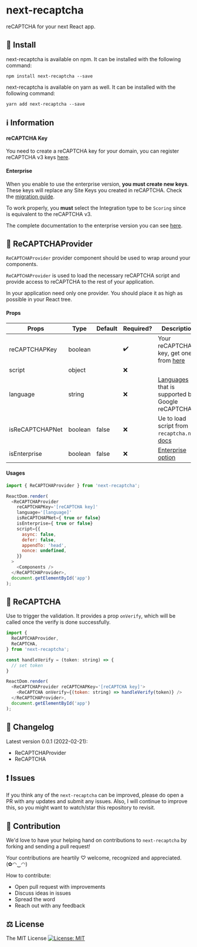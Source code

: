 # next-recaptcha

reCAPTCHA for your next React app.

## 🔧 Install

next-recaptcha is available on npm. It can be installed with the following command:

```
npm install next-recaptcha --save
```

next-recaptcha is available on yarn as well. It can be installed with the following command:

```
yarn add next-recaptcha --save
```

## ℹ️ Information

#### reCAPTCHA Key

You need to create a reCAPTCHA key for your domain, you can register reCAPTCHA v3 keys [here](https://g.co/recaptcha/v3).

#### Enterprise

When you enable to use the enterprise version, **you must create new keys**. These keys will replace any Site Keys you created in reCAPTCHA. Check the [migration guide](https://cloud.google.com/recaptcha-enterprise/docs/migrate-recaptcha).

To work properly, you **must** select the Integration type to be `Scoring` since is equivalent to the reCAPTCHA v3.

The complete documentation to the enterprise version you can see [here](https://cloud.google.com/recaptcha-enterprise/docs/quickstart).

## 📖 ReCAPTCHAProvider

`ReCAPTCHAProvider` provider component should be used to wrap around your components.

`ReCAPTCHAProvider` is used to load the necessary reCAPTCHA script and provide access to reCAPTCHA to the rest of your application.

In your application need only one provider. You should place it as high as possible in your React tree.

#### Props

| **Props** | **Type** | **Default** | **Required?** | **Description** |
| --------- | -------- | ----------- | ------------- | -------- |
| reCAPTCHAPKey | boolean |  | ✔️ | Your reCAPTCHA key, get one from [here](https://www.google.com/recaptcha/about) |
| script | object |  | ❌ |  |
| language | string |  | ❌ | [Languages](https://developers.google.com/recaptcha/docs/language) that is supported by Google reCAPTCHAP. |
| isReCAPTCHAPNet | boolean | false | ❌ | Ue to load script from `recaptcha.net`. [docs](https://developers.google.com/recaptcha/docs/faq#can-i-use-recaptcha-globally) |
| isEnterprise | boolean | false | ❌ | [Enterprise option](#enterprise) |

#### Usages

```javascript
import { ReCAPTCHAProvider } from 'next-recaptcha';

ReactDom.render(
  <ReCAPTCHAProvider
    reCAPTCHAPKey='[reCAPTCHA key]'
    language='[language]'
    isReCAPTCHAPNet={ true or false}
    isEnterprise={ true or false}
    script={{
      async: false,
      defer: false,
      appendTo: 'head',
      nonce: undefined,
    }}
  >
    <Components />
  </ReCAPTCHAProvider>,
  document.getElementById('app')
);
```

## 🎀 ReCAPTCHA

Use to trigger the validation. It provides a prop `onVerify`, which will be called once the verify is done successfully.

```javascript
import {
  ReCAPTCHAProvider,
  ReCAPTCHA,
} from 'next-recaptcha';

const handleVerify = (token: string) => {
  // set token
}

ReactDom.render(
  <ReCAPTCHAProvider reCAPTCHAPKey='[reCAPTCHA key]'>
    <ReCAPTCHA onVerify={(token: string) => handleVerify(token)} />
  </ReCAPTCHAProvider>,
  document.getElementById('app')
);
```

## 📜 Changelog

Latest version 0.0.1 (2022-02-21):

  * ReCAPTCHAProvider
  * ReCAPTCHA

## ❗ Issues

If you think any of the `next-recaptcha` can be improved, please do open a PR with any updates and submit any issues. Also, I will continue to improve this, so you might want to watch/star this repository to revisit.

## 🌟 Contribution

We'd love to have your helping hand on contributions to `next-recaptcha` by forking and sending a pull request!

Your contributions are heartily ♡ welcome, recognized and appreciated. (✿◠‿◠)

How to contribute:

- Open pull request with improvements
- Discuss ideas in issues
- Spread the word
- Reach out with any feedback

## ⚖️ License

The MIT License [![License: MIT](https://img.shields.io/badge/License-MIT-yellow.svg)](https://opensource.org/licenses/MIT)
